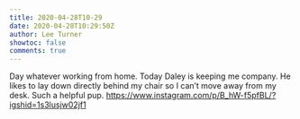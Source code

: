 ```yaml
---
title: 2020-04-28T10-29
date: 2020-04-28T10:29:50Z
author: Lee Turner
showtoc: false
comments: true
---
```


Day whatever working from home. Today Daley is keeping me company. He likes to lay down directly behind my chair so I can’t move away from my desk. Such a helpful pup. https://www.instagram.com/p/B_hW-f5pfBL/?igshid=1s3lusjw02jf1

